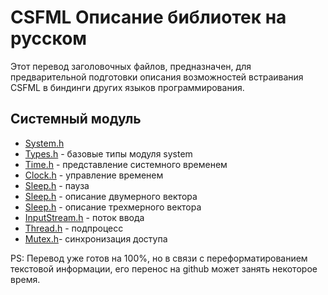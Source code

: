 # CSFML Описание библиотек на русском

Этот перевод заголовочных файлов, предназначен, для предварительной подготовки описания возможностей встраивания CSFML в биндинги других языков программирования.

## Системный модуль

- [System.h](System.h.md)
- [Types.h](System/Types.h.md) - базовые типы модуля system
- [Time.h](System/Time.h.md) - представление системного временем
- [Clock.h](System/Clock.h.md) - управление временем
- [Sleep.h](System/Sleep.h.md) - пауза
- [Sleep.h](System/Vector2.h.md) - описание двумерного вектора
- [Sleep.h](System/Vector3.h.md) - описание трехмерного вектора
- [InputStream.h](System/InputStream.h.md) - поток ввода
- [Thread.h](System/Thread.h.md) - подпроцесс
- [Mutex.h](System/Mutex.h.md)- синхронизация доступа


PS: Перевод уже готов на 100%, но в связи с переформатированием текстовой информации, его перенос на github может занять некоторое время.
